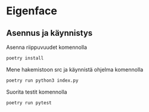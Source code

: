 # Eigenface

## Asennus ja käynnistys

Asenna riippuvuudet komennolla

```bash
poetry install
```

Mene hakemistoon src ja käynnistä ohjelma komennolla

```bash
poetry run python3 index.py
```

Suorita testit komennolla

```bash
poetry run pytest
```
